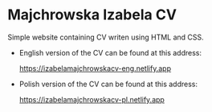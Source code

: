 # Majchrowska Izabela CV
Simple website containing CV writen using HTML and CSS.

- English version of the CV can be found at this address:

    https://izabelamajchrowskacv-eng.netlify.app

- Polish version of the CV can be found at this address:

    https://izabelamajchrowskacv-pl.netlify.app

